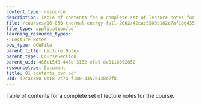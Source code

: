 ```yaml
---
content_type: resource
description: Table of contents for a complete set of lecture notes for the course.
file: /courses/16-050-thermal-energy-fall-2002/42cac5500b182c7af18043576438c7f8_01_contents_cvr.pdf
file_type: application/pdf
learning_resource_types:
- Lecture Notes
ocw_type: OCWFile
parent_title: Lecture Notes
parent_type: CourseSection
parent_uid: 466c15f8-443e-3132-efa9-da0116092852
resourcetype: Document
title: 01_contents_cvr.pdf
uid: 42cac550-0b18-2c7a-f180-43576438c7f8
---
```

Table of contents for a complete set of lecture notes for the course.

